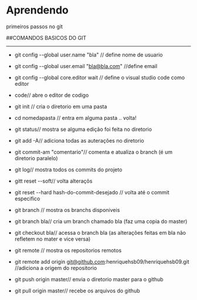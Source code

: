 # Aprendendo
primeiros passos no git

##COMANDOS BASICOS DO GIT
_________________________________
 - git config --global user.name "bla" // define nome de usuario

 - git config --global user.email "bla@bla.com" //define email

 - git config --global core.editor wait // define o visual studio code como editor

 - code// abre o editor de codigo

 - git init // cria o diretorio em uma  pasta

 - cd nomedapasta // entra em alguma pasta .. volta!

 - git status// mostra se alguma edição foi feita no diretorio

 - git add -A// adiciona todas as auterações no diretorio

 - git commit-am "comentario"// comenta e atualiza o branch (é um diretorio paralelo)

 - git log// mostra todos os commits do projeto

 - gitt reset --soft// volta alteraçõs

 - git reset --hard hash-do-commit-desejado // volta até o commit especifico

 - git branch // mostra os branchs disponiveis

 - git branch bla// cria um branch chamado bla (faz uma copia do master)

 - git checkout bla// acessa o branch bla (as alterações feitas em bla  não refletem no mater e vice versa)

 - git remote // mostra os repositorios remotos

 - git remote add origin git@github.com:henriquehsb09/henriquehsb09.git //adiciona a origem do repositorio

 - git push origin master// envia o diretorio master para o github

 - git pull origin master// recebe os arquivos do github
